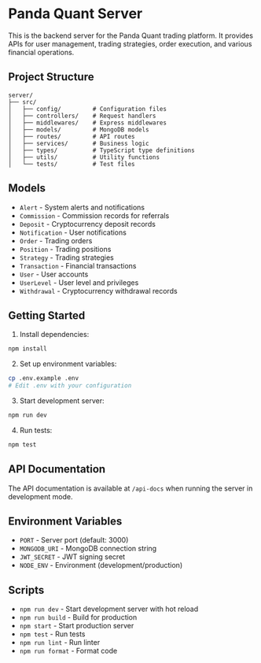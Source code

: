 # Panda Quant Server

This is the backend server for the Panda Quant trading platform. It provides APIs for user management, trading strategies, order execution, and various financial operations.

## Project Structure

```
server/
├── src/
│   ├── config/         # Configuration files
│   ├── controllers/    # Request handlers
│   ├── middlewares/    # Express middlewares
│   ├── models/         # MongoDB models
│   ├── routes/         # API routes
│   ├── services/       # Business logic
│   ├── types/          # TypeScript type definitions
│   ├── utils/          # Utility functions
│   └── tests/          # Test files
```

## Models

- `Alert` - System alerts and notifications
- `Commission` - Commission records for referrals
- `Deposit` - Cryptocurrency deposit records
- `Notification` - User notifications
- `Order` - Trading orders
- `Position` - Trading positions
- `Strategy` - Trading strategies
- `Transaction` - Financial transactions
- `User` - User accounts
- `UserLevel` - User level and privileges
- `Withdrawal` - Cryptocurrency withdrawal records

## Getting Started

1. Install dependencies:
```bash
npm install
```

2. Set up environment variables:
```bash
cp .env.example .env
# Edit .env with your configuration
```

3. Start development server:
```bash
npm run dev
```

4. Run tests:
```bash
npm test
```

## API Documentation

The API documentation is available at `/api-docs` when running the server in development mode.

## Environment Variables

- `PORT` - Server port (default: 3000)
- `MONGODB_URI` - MongoDB connection string
- `JWT_SECRET` - JWT signing secret
- `NODE_ENV` - Environment (development/production)

## Scripts

- `npm run dev` - Start development server with hot reload
- `npm run build` - Build for production
- `npm start` - Start production server
- `npm test` - Run tests
- `npm run lint` - Run linter
- `npm run format` - Format code 